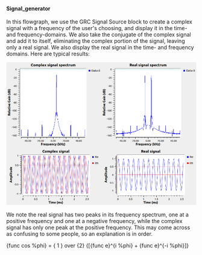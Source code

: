
#### Signal_generator
In this flowgraph, we use the GRC Signal Source block to create a complex signal with a frequency of the user's choosing, and display it in the time- and frequency-domains.  We also take the conjugate of the complex signal and add it to itself, eliminating the complex portion of the signal, leaving only a real signal.  We also display the real signal in the time- and frequency domains.  Here are typical results: 

![Model](https://github.com/michaelalex94536/GRCProjects/blob/main/Images/Complex_Real_plots.png)

We note the real signal has two peaks in its frequency spectrum, one at a positive frequency and one at a negative frequency, while the complex signal has only one peak at the positive frequency.  This may come across as confusing to some people, so an explanation is in order.  

{func cos %phi} = { 1 } over {2} {[{func e}^{i %phi} + {func e}^{-i %phi}]}

